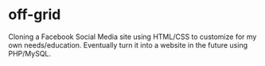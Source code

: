 # off-grid

Cloning a Facebook Social Media site using HTML/CSS to customize for my own needs/education. Eventually turn it into a website in the future using PHP/MySQL.
